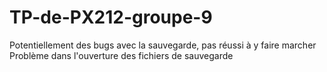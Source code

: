 # TP-de-PX212-groupe-9

Potentiellement des bugs avec la sauvegarde, pas réussi à y faire marcher
Problème dans l'ouverture des fichiers de sauvegarde
